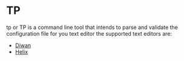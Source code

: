 # TP
tp or TP is a command line tool that intends to parse and validate the configuration file 
for you text editor the supported text editors are:
- [Diwan](https://github.com/Abdogouhmad/Diwan)
- [Helix](https://github.com/helix-editor/helix/)

